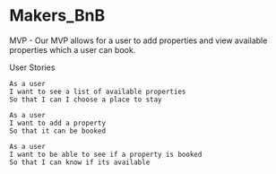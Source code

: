 # Makers_BnB

MVP - Our MVP allows for a user to add properties and view available properties which a user can book. 

User Stories

```
As a user 
I want to see a list of available properties
So that I can I choose a place to stay

As a user
I want to add a property 
So that it can be booked

As a user 
I want to be able to see if a property is booked 
So that I can know if its available

```


